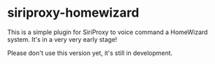siriproxy-homewizard
====================

This is a simple plugin for SiriProxy to voice command a HomeWizard system.
It's in a very very early stage!

Please don't use this version yet, it's still in development.
